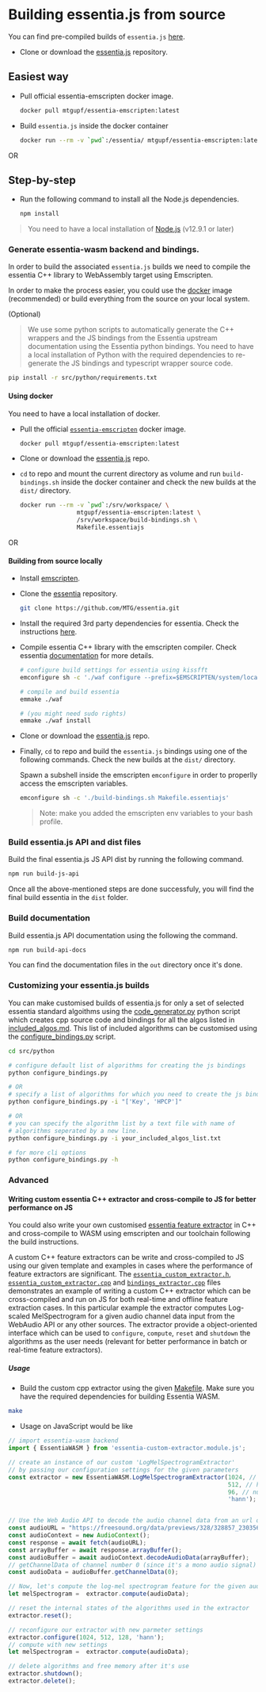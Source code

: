 
# Building essentia.js from source

You can find pre-compiled builds of `essentia.js` [here](https://github.com/MTG/essentia.js/releases).

- Clone or download the [essentia.js](https://github.com/MTG/essentia.js) repository.

## Easiest way
- Pull official essentia-emscripten docker image.
  
  ```bash
  docker pull mtgupf/essentia-emscripten:latest
  ```

- Build `essentia.js` inside the docker container
  ```bash
  docker run --rm -v `pwd`:/essentia/ mtgupf/essentia-emscripten:latest /essentia/build-libs.sh
  ```

OR
 
## Step-by-step

- Run the following command to install all the Node.js dependencies.

  ```bash
  npm install 
  ```

> You need to have a local installation of [Node.js](https://nodejs.org/en/) (v12.9.1 or later)
> 

### Generate essentia-wasm backend and bindings.

In order to build the associated `essentia.js` builds we need to compile the essentia C++ library to WebAssembly target using Emscripten. 

In order to make the process easier, you could use the [docker](https://docs.docker.com/install/) image (recommended) or build everything from the source on your local system.


(Optional)

> We use some python scripts to automatically generate the C++ wrappers and the JS bindings from the Essentia upstream documentation using the Essentia python bindings. 
You need to have a local installation of Python with the required dependencies to re-generate the JS bindings and typescript wrapper source code.

```bash
pip install -r src/python/requirements.txt
```

#### Using docker

You need to have a local installation of docker.

  - Pull the official [`essentia-emscripten`](https://hub.docker.com/r/mtgupf/essentia-emscripten) docker image.
    ```bash
    docker pull mtgupf/essentia-emscripten:latest
    ```

  - Clone or download the [essentia.js](https://github.com/MTG/essentia.js) repo.

  - `cd` to repo and mount the current directory as volume and run `build-bindings.sh` inside the docker container and check the new builds at the `dist/` directory.

    ```bash
    docker run --rm -v `pwd`:/srv/workspace/ \
                    mtgupf/essentia-emscripten:latest \
                    /srv/workspace/build-bindings.sh \
                    Makefile.essentiajs
    ```

OR 

#### Building from source locally 


* Install [emscripten](https://emscripten.org/docs/getting_started/downloads.html).

* Clone the [essentia](https://github.com/MTG/essentia.git) repository.
  ```bash
  git clone https://github.com/MTG/essentia.git
  ```

* Install the required 3rd party dependencies for essentia. Check the instructions [here](https://essentia.upf.edu/installing.html#installing-dependencies-on-linux).

* Compile essentia C++ library with the emscripten compiler. Check essentia [documentation](https://essentia.upf.edu/documentation/installing.html#compiling-essentia) for more details.


  ```bash
  # configure build settings for essentia using kissfft
  emconfigure sh -c './waf configure --prefix=$EMSCRIPTEN/system/local/ --build-static --lightweight= --fft=KISS --emscripten'

  # compile and build essentia
  emmake ./waf

  # (you might need sudo rights)
  emmake ./waf install
  ```

* Clone or download the [essentia.js](https://github.com/MTG/essentia.js) repo.

* Finally, `cd` to repo and build the `essentia.js` bindings using one of the following commands. Check the new builds at the `dist/` directory.
 
  Spawn a subshell inside the emscripten `emconfigure` in order to properlly access the emscripten variables.

  ```bash
  emconfigure sh -c './build-bindings.sh Makefile.essentiajs'
  ```

  > Note: make you added the emscripten env variables to your bash profile.


### Build essentia.js API and dist files
  
Build the final essentia.js JS API dist by running the following command.

```bash
npm run build-js-api
```

Once all the above-mentioned steps are done successfuly, you will find the final build essentia in the `dist` folder.


### Build documentation

Build essentia.js API documentation using the following the command.

```bash
npm run build-api-docs
```

You can find the documentation files in the `out` directory once it's done.



### Customizing your essentia.js builds 

You can make customised builds of essentia.js for only a set of selected essentia standard algoithms using the [code_generator.py](https://github.com/MTG/essentia.js/blob/master/src/python/code_generator.py) python script which creates cpp source code and bindings for all the algos listed in [included_algos.md](https://github.com/MTG/essentia.js/blob/master/src/python/included_algos.md). This list of included algorithms can be customised using the [configure_bindings.py](https://github.com/MTG/essentia.js/blob/master/src/python/configure_bindings.py) script.

```bash
cd src/python

# configure default list of algorithms for creating the js bindings
python configure_bindings.py 

# OR
# specify a list of algorithms for which you need to create the js bindings
python configure_bindings.py -i "['Key', 'HPCP']"

# OR
# you can specify the algorithm list by a text file with name of
# algorithms seperated by a new line.
python configure_bindings.py -i your_included_algos_list.txt

# for more cli options
python configure_bindings.py -h
```

### Advanced 

#### Writing custom essentia C++ extractor and cross-compile to JS for better performance on JS

You could also write  your own customised [essentia feature extractor](https://essentia.upf.edu/howto_standard_extractor.html) in C++ and cross-compile to WASM using emscripten and our toolchain following the build instructions.


A custom C++ feature extractors can be write and cross-compiled to JS using our given template and examples in cases where the performance of feature extractors are significant. The [`essentia_custom_extractor.h`](https://github.com/MTG/essentia.js/tree/master/src/cpp/custom/essentia_custom_extractor.h), [`essentia_custom_extractor.cpp`](https://github.com/MTG/essentia.js/tree/master/src/cpp/custom/essentia_custom_extractor.cpp) and [`bindings_extractor.cpp`](https://github.com/MTG/essentia.js/tree/master/src/cpp/custom/bindings_extractor.cpp) files demonstrates an example of writing a custom C++ extractor which can be cross-compiled and run on JS for both real-time and offline feature extraction cases. In this particular example the extractor computes Log-scaled MelSpectrogram for a given audio channel data input from the WebAudio API or any other sources. The extractor provide a object-oriented interface which can be used to `configure`, `compute`, `reset` and `shutdown` the algorithms as the user needs (relevant for better performance in batch or real-time feature extractors).


##### Usage

  - Build the custom cpp extractor using the given [Makefile](https://github.com/MTG/essentia.js/tree/master/src/cpp/custom/Makefile). Make sure you have the required dependencies for building Essentia WASM.
  
  ```bash
  make
  ```


  - Usage on JavaScript would be like

  ```JavaScript
  // import essentia-wasm backend
  import { EssentiaWASM } from 'essentia-custom-extractor.module.js';

  // create an instance of our custom 'LogMelSpectrogramExtractor' 
  // by passing our configuration settings for the given parameters
  const extractor = new EssentiaWASM.LogMelSpectrogramExtractor(1024, // frameSize
                                                                512, // hopSize 
                                                                96, // numBands
                                                                'hann'); // windowType


  // Use the Web Audio API to decode the audio channel data from an url of a audio file
  const audioURL = "https://freesound.org/data/previews/328/328857_230356-lq.mp3";
  const audioContext = new AudioContext();
  const response = await fetch(audioURL);
  const arrayBuffer = await response.arrayBuffer();
  const audioBuffer = await audioContext.decodeAudioData(arrayBuffer);
  // getChannelData of channel number 0 (since it's a mono audio signal)
  const audioData = audioBuffer.getChannelData(0);

  // Now, let's compute the log-mel spectrogram feature for the given audio input
  let melSpectrogram =  extractor.compute(audioData);

  // reset the internal states of the algorithms used in the extractor
  extractor.reset();

  // reconfigure our extractor with new parmeter settings
  extractor.configure(1024, 512, 128, 'hann');
  // compute with new settings
  let melSpectrogram =  extractor.compute(audioData);

  // delete algorithms and free memory after it's use
  extractor.shutdown();
  extractor.delete();
  ```
